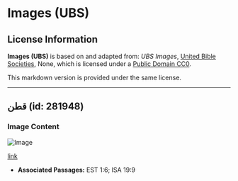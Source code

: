 # Images (UBS)

## License Information

**Images (UBS)** is based on and adapted from: _UBS Images_, [United Bible Societies](https://unitedbiblesocieties.org/), None, which is licensed under a [Public Domain CC0](https://creativecommons.org/public-domain/cc0/).

This markdown version is provided under the same license.



--------------------------------

## قطن (id: 281948)

### Image Content

![Image](https://cdn.aquifer.bible/aquifer-content/resources/Media/WEB-0156_cotton.jpg)

[link](https://cdn.aquifer.bible/aquifer-content/resources/Media/WEB-0156_cotton.jpg)

* **Associated Passages:** EST 1:6; ISA 19:9

